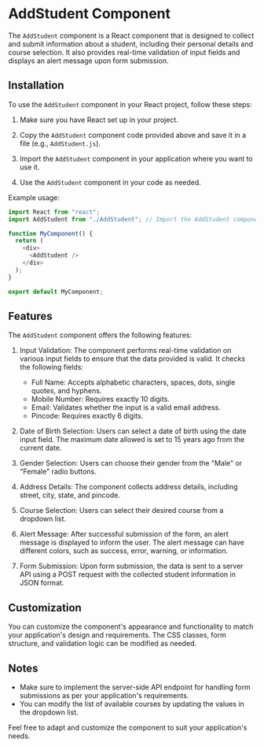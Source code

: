 # AddStudent Component

The `AddStudent` component is a React component that is designed to collect and submit information about a student, including their personal details and course selection. It also provides real-time validation of input fields and displays an alert message upon form submission.

## Installation

To use the `AddStudent` component in your React project, follow these steps:

1. Make sure you have React set up in your project.

2. Copy the `AddStudent` component code provided above and save it in a file (e.g., `AddStudent.js`).

3. Import the `AddStudent` component in your application where you want to use it.

4. Use the `AddStudent` component in your code as needed.

Example usage:

```javascript
import React from "react";
import AddStudent from "./AddStudent"; // Import the AddStudent component

function MyComponent() {
  return (
    <div>
      <AddStudent />
    </div>
  );
}

export default MyComponent;
```

## Features

The `AddStudent` component offers the following features:

1. Input Validation: The component performs real-time validation on various input fields to ensure that the data provided is valid. It checks the following fields:
   - Full Name: Accepts alphabetic characters, spaces, dots, single quotes, and hyphens.
   - Mobile Number: Requires exactly 10 digits.
   - Email: Validates whether the input is a valid email address.
   - Pincode: Requires exactly 6 digits.

2. Date of Birth Selection: Users can select a date of birth using the date input field. The maximum date allowed is set to 15 years ago from the current date.

3. Gender Selection: Users can choose their gender from the "Male" or "Female" radio buttons.

4. Address Details: The component collects address details, including street, city, state, and pincode.

5. Course Selection: Users can select their desired course from a dropdown list.

6. Alert Message: After successful submission of the form, an alert message is displayed to inform the user. The alert message can have different colors, such as success, error, warning, or information.

7. Form Submission: Upon form submission, the data is sent to a server API using a POST request with the collected student information in JSON format.

## Customization

You can customize the component's appearance and functionality to match your application's design and requirements. The CSS classes, form structure, and validation logic can be modified as needed.

## Notes

- Make sure to implement the server-side API endpoint for handling form submissions as per your application's requirements.
- You can modify the list of available courses by updating the values in the dropdown list.

Feel free to adapt and customize the component to suit your application's needs.